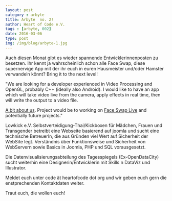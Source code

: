 ```yaml
---
layout: post
category : arbyte
title: Arbyte  no. 2!
author: Heart of Code e.V.
tags : [arbyte, 002]
date: 2016-03-06
type: post
img: /img/blog/arbyte-1.jpg
---
```


Auch diesen Monat gibt es wieder spannende Entwicklerinnenposten zu besetzen. Ihr kennt ja wahrscheinlich schon alle Face Swap, diese supernervige App mit der ihr euch in euren Hausmeister und/oder Hamster verwandeln könnt? Bring it to the next level!

"We are looking for a developer experienced in Video Processing and OpenGL, probably C++ (ideally also Android).  I would like to have an app which will take video live from the camera, apply effects in real time, then will write the output to a video file.

<a href="http://labs.laan.com/">A bit about us</a>. Project would be to working on <a href="http://faceswaplive.com/">Face Swap Live</a> and potentially future projects."


Lowkick e.V. Selbstverteidigung-Thai/Kickboxen für Mädchen, Frauen und Transgender betreibt eine Webseite basierend auf joomla und sucht eine technische BetreuerIn, die aus Gründen viel Wert auf Sicherheit der WebSite legt. Verständnis über Funktionsweise und Sicherheit von WebServern sowie Basics in Joomla, PHP und SQL vorausgesetzt.


Die Datenvisualisierungsabteilung des Tagesspiegels (Ex-OpenDataCity) sucht weiterhin eine Designerin/Entwicklerin mit Skills n DataViz und Illustrator.

Meldet euch unter code ät heartofcode dot org und wir geben euch gern die enstprechenden Kontaktdaten weiter.

Traut euch, die wollen euch!
